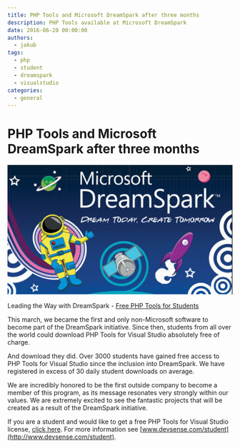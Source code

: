 ```yaml
---
title: PHP Tools and Microsoft DreamSpark after three months
description: PHP Tools available at Microsoft DreamSpark
date: 2016-06-20 00:00:00
authors:
  - jakub
tags:
  - php
  - student
  - dreamspark
  - visualstudio
categories:
  - general
---
```


# PHP Tools and Microsoft DreamSpark after three months

![DreamSpark](imgs\DreamSpark.png)

Leading the Way with DreamSpark - [Free PHP Tools for Students](http://www.devsense.com/student)

<!-- more -->

This march, we became the first and only non-Microsoft software to become part of the DreamSpark initiative. Since then, students from all over the world could download PHP Tools for Visual Studio absolutely free of charge.

And download they did. Over 3000 students have gained free access to PHP Tools for Visual Studio since the inclusion into DreamSpark. We have registered in excess of 30 daily student downloads on average.

We are incredibly honored to be the first outside company to become a member of this program, as its message resonates very strongly within our values.  We are extremely excited to see the fantastic projects that will be created as a result of the DreamSpark initiative.

If you are a student and would like to get a free PHP Tools for Visual Studio license, [click here](https://catalog.imagine.microsoft.com/en-US/Catalog/Product/106). For more information see [www.devsense.com/student](http://www.devsense.com/student).